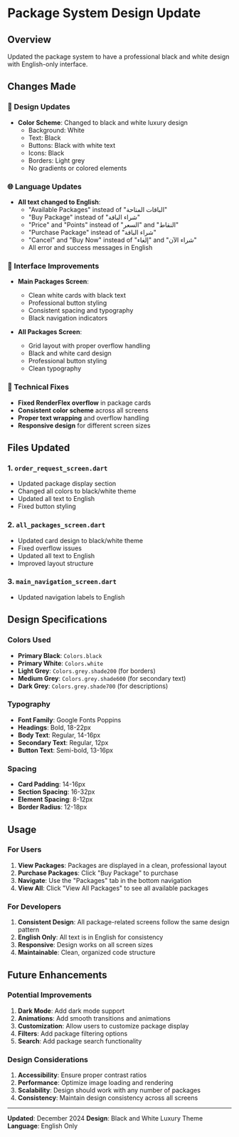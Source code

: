 # Package System Design Update

## Overview
Updated the package system to have a professional black and white design with English-only interface.

## Changes Made

### 🎨 Design Updates
- **Color Scheme**: Changed to black and white luxury design
  - Background: White
  - Text: Black
  - Buttons: Black with white text
  - Icons: Black
  - Borders: Light grey
  - No gradients or colored elements

### 🌐 Language Updates
- **All text changed to English**:
  - "Available Packages" instead of "الباقات المتاحة"
  - "Buy Package" instead of "شراء الباقة"
  - "Price" and "Points" instead of "السعر" and "النقاط"
  - "Purchase Package" instead of "شراء الباقة"
  - "Cancel" and "Buy Now" instead of "إلغاء" and "شراء الآن"
  - All error and success messages in English

### 📱 Interface Improvements
- **Main Packages Screen**:
  - Clean white cards with black text
  - Professional button styling
  - Consistent spacing and typography
  - Black navigation indicators

- **All Packages Screen**:
  - Grid layout with proper overflow handling
  - Black and white card design
  - Professional button styling
  - Clean typography

### 🔧 Technical Fixes
- **Fixed RenderFlex overflow** in package cards
- **Consistent color scheme** across all screens
- **Proper text wrapping** and overflow handling
- **Responsive design** for different screen sizes

## Files Updated

### 1. `order_request_screen.dart`
- Updated package display section
- Changed all colors to black/white theme
- Updated all text to English
- Fixed button styling

### 2. `all_packages_screen.dart`
- Updated card design to black/white theme
- Fixed overflow issues
- Updated all text to English
- Improved layout structure

### 3. `main_navigation_screen.dart`
- Updated navigation labels to English

## Design Specifications

### Colors Used
- **Primary Black**: `Colors.black`
- **Primary White**: `Colors.white`
- **Light Grey**: `Colors.grey.shade200` (for borders)
- **Medium Grey**: `Colors.grey.shade600` (for secondary text)
- **Dark Grey**: `Colors.grey.shade700` (for descriptions)

### Typography
- **Font Family**: Google Fonts Poppins
- **Headings**: Bold, 18-22px
- **Body Text**: Regular, 14-16px
- **Secondary Text**: Regular, 12px
- **Button Text**: Semi-bold, 13-16px

### Spacing
- **Card Padding**: 14-16px
- **Section Spacing**: 16-32px
- **Element Spacing**: 8-12px
- **Border Radius**: 12-18px

## Usage

### For Users
1. **View Packages**: Packages are displayed in a clean, professional layout
2. **Purchase Packages**: Click "Buy Package" to purchase
3. **Navigate**: Use the "Packages" tab in the bottom navigation
4. **View All**: Click "View All Packages" to see all available packages

### For Developers
1. **Consistent Design**: All package-related screens follow the same design pattern
2. **English Only**: All text is in English for consistency
3. **Responsive**: Design works on all screen sizes
4. **Maintainable**: Clean, organized code structure

## Future Enhancements

### Potential Improvements
1. **Dark Mode**: Add dark mode support
2. **Animations**: Add smooth transitions and animations
3. **Customization**: Allow users to customize package display
4. **Filters**: Add package filtering options
5. **Search**: Add package search functionality

### Design Considerations
1. **Accessibility**: Ensure proper contrast ratios
2. **Performance**: Optimize image loading and rendering
3. **Scalability**: Design should work with any number of packages
4. **Consistency**: Maintain design consistency across all screens

---

**Updated**: December 2024
**Design**: Black and White Luxury Theme
**Language**: English Only 